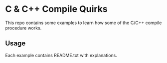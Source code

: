 # C & C++ Compile Quirks
This repo contains some examples to learn how some of the C/C++ compile procedure works.

## Usage
Each example contains README.txt with explanations.
